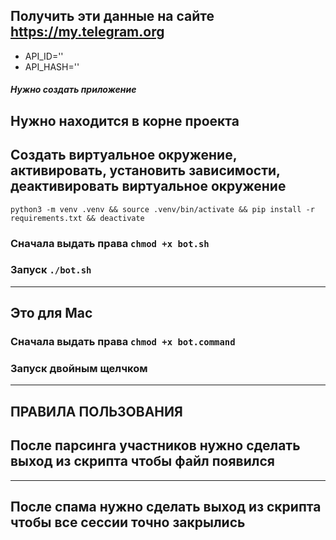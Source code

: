 ## Получить эти данные на сайте https://my.telegram.org
* API_ID=''
* API_HASH=''
##### Нужно создать приложение

## Нужно находится в корне проекта
## Создать виртуальное окружение, активировать, установить зависимости, деактивировать виртуальное окружение
```
python3 -m venv .venv && source .venv/bin/activate && pip install -r requirements.txt && deactivate
```

### Сначала выдать права ```chmod +x bot.sh```
### Запуск ```./bot.sh```

----

## Это для Mac
### Сначала выдать права ```chmod +x bot.command```
### Запуск двойным щелчком 

----

## ПРАВИЛА ПОЛЬЗОВАНИЯ

## После парсинга участников нужно сделать выход из скрипта чтобы файл появился 

----

## После спама нужно сделать выход из скрипта чтобы все сессии точно закрылись